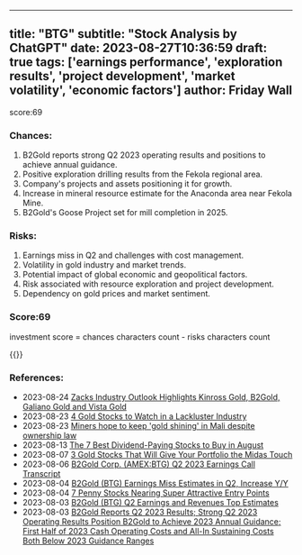 
---
title: "BTG"
subtitle: "Stock Analysis by ChatGPT"
date: 2023-08-27T10:36:59
draft: true
tags: ['earnings performance', 'exploration results', 'project development', 'market volatility', 'economic factors']
author: Friday Wall
---

score:69
### Chances:
1. B2Gold reports strong Q2 2023 operating results and positions to achieve annual guidance.
2. Positive exploration drilling results from the Fekola regional area.
3. Company's projects and assets positioning it for growth.
4. Increase in mineral resource estimate for the Anaconda area near Fekola Mine.
5. B2Gold's Goose Project set for mill completion in 2025.
### Risks:
1. Earnings miss in Q2 and challenges with cost management.
2. Volatility in gold industry and market trends.
3. Potential impact of global economic and geopolitical factors.
4. Risk associated with resource exploration and project development.
5. Dependency on gold prices and market sentiment.
### Score:69
investment score = chances characters count - risks characters count

{{<tradingview symbol="AMEX:BTG">}}
### References:
- 2023-08-24 [Zacks Industry Outlook Highlights Kinross Gold, B2Gold, Galiano Gold and Vista Gold](https://finance.yahoo.com/news/zacks-industry-outlook-highlights-kinross-090000262.html?.tsrc=rss)
- 2023-08-23 [4 Gold Stocks to Watch in a Lackluster Industry](https://finance.yahoo.com/news/4-gold-stocks-watch-lackluster-122400934.html?.tsrc=rss)
- 2023-08-23 [Miners hope to keep 'gold shining' in Mali despite ownership law](https://finance.yahoo.com/news/miners-hope-keep-gold-shining-092921484.html?.tsrc=rss)
- 2023-08-13 [The 7 Best Dividend-Paying Stocks to Buy in August](https://finance.yahoo.com/news/7-best-dividend-paying-stocks-153656166.html?.tsrc=rss)
- 2023-08-07 [3 Gold Stocks That Will Give Your Portfolio the Midas Touch](https://finance.yahoo.com/news/3-gold-stocks-portfolio-midas-203716700.html?.tsrc=rss)
- 2023-08-06 [B2Gold Corp. (AMEX:BTG) Q2 2023 Earnings Call Transcript](https://finance.yahoo.com/news/b2gold-corp-amex-btg-q2-162930978.html?.tsrc=rss)
- 2023-08-04 [B2Gold (BTG) Earnings Miss Estimates in Q2, Increase Y/Y](https://finance.yahoo.com/news/b2gold-btg-earnings-miss-estimates-154300539.html?.tsrc=rss)
- 2023-08-04 [7 Penny Stocks Nearing Super Attractive Entry Points](https://finance.yahoo.com/news/7-penny-stocks-nearing-super-113039544.html?.tsrc=rss)
- 2023-08-03 [B2Gold (BTG) Q2 Earnings and Revenues Top Estimates](https://finance.yahoo.com/news/b2gold-btg-q2-earnings-revenues-232511377.html?.tsrc=rss)
- 2023-08-03 [B2Gold Reports Q2 2023 Results; Strong Q2 2023 Operating Results Position B2Gold to Achieve 2023 Annual Guidance; First Half of 2023 Cash Operating Costs and All-In Sustaining Costs Both Below 2023 Guidance Ranges](https://finance.yahoo.com/news/b2gold-reports-q2-2023-results-220000430.html?.tsrc=rss)


                